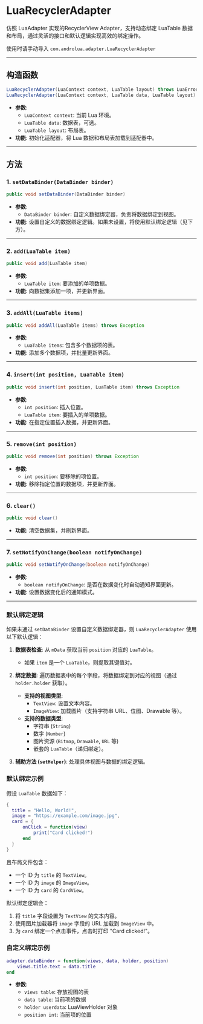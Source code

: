 # LuaRecyclerAdapter
仿照 LuaAdapter 实现的RecyclerView Adapter，支持动态绑定 LuaTable 数据和布局，通过灵活的接口和默认逻辑实现高效的绑定操作。

使用时请手动导入 `com.androlua.adapter.LuaRecyclerAdapter`

---

## 构造函数

```java
LuaRecyclerAdapter(LuaContext context, LuaTable layout) throws LuaError
LuaRecyclerAdapter(LuaContext context, LuaTable data, LuaTable layout) throws LuaError
```
- **参数**:
    - `LuaContext context`: 当前 Lua 环境。
    - `LuaTable data`: 数据表，可选。
    - `LuaTable layout`: 布局表。
- **功能**: 初始化适配器，将 Lua 数据和布局表加载到适配器中。

---

## 方法

### 1. `setDataBinder(DataBinder binder)`
```java
public void setDataBinder(DataBinder binder)
```
- **参数**:
    - `DataBinder binder`: 自定义数据绑定器，负责将数据绑定到视图。
- **功能**: 设置自定义的数据绑定逻辑。如果未设置，将使用默认绑定逻辑（见下方）。

---

### 2. `add(LuaTable item)`
```java
public void add(LuaTable item)
```
- **参数**:
    - `LuaTable item`: 要添加的单项数据。
- **功能**: 向数据集添加一项，并更新界面。

---

### 3. `addAll(LuaTable items)`
```java
public void addAll(LuaTable items) throws Exception
```
- **参数**:
    - `LuaTable items`: 包含多个数据项的表。
- **功能**: 添加多个数据项，并批量更新界面。

---

### 4. `insert(int position, LuaTable item)`
```java
public void insert(int position, LuaTable item) throws Exception
```
- **参数**:
    - `int position`: 插入位置。
    - `LuaTable item`: 要插入的单项数据。
- **功能**: 在指定位置插入数据，并更新界面。

---

### 5. `remove(int position)`
```java
public void remove(int position) throws Exception
```
- **参数**:
    - `int position`: 要移除的项位置。
- **功能**: 移除指定位置的数据项，并更新界面。

---

### 6. `clear()`
```java
public void clear()
```
- **功能**: 清空数据集，并刷新界面。

---

### 7. `setNotifyOnChange(boolean notifyOnChange)`
```java
public void setNotifyOnChange(boolean notifyOnChange)
```
- **参数**:
    - `boolean notifyOnChange`: 是否在数据变化时自动通知界面更新。
- **功能**: 设置数据变化后的通知模式。

---

### 默认绑定逻辑
如果未通过 `setDataBinder` 设置自定义数据绑定器，则 `LuaRecyclerAdapter` 使用以下默认逻辑：

1. **数据表检查**: 从 `mData` 获取当前 `position` 对应的 `LuaTable`。
    - 如果 `item` 是一个 `LuaTable`，则提取其键值对。

2. **绑定数据**: 遍历数据表中的每个字段，将数据绑定到对应的视图（通过 `holder.holder` 获取）。
    - **支持的视图类型**:
        - `TextView`: 设置文本内容。
        - `ImageView`: 加载图片（支持字符串 URL、位图、Drawable 等）。
    - **支持的数据类型**:
        - 字符串 (`String`)
        - 数字 (`Number`)
        - 图片资源 (`Bitmap`, `Drawable`, `URL` 等)
        - 嵌套的 `LuaTable`（递归绑定）。

3. **辅助方法 (`setHelper`)**: 处理具体视图与数据的绑定逻辑。

### 默认绑定示例
假设 `LuaTable` 数据如下：
```lua
{
  title = "Hello, World!",
  image = "https://example.com/image.jpg",
  card = {
      onClick = function(view)
          print("Card clicked!")
      end
  }
}
```
且布局文件包含：
- 一个 ID 为 `title` 的 `TextView`。
- 一个 ID 为 `image` 的 `ImageView`。
- 一个 ID 为 `card` 的 `CardView`。

默认绑定逻辑会：
1. 将 `title` 字段设置为 `TextView` 的文本内容。
2. 使用图片加载器将 `image` 字段的 URL 加载到 `ImageView` 中。
3. 为 `card` 绑定一个点击事件，点击时打印 "Card clicked!"。

### 自定义绑定示例
```lua
adapter.dataBinder = function(views, data, holder, position)
    views.title.text = data.title
end
```
- **参数**:
    - `views table`: 存放视图的表
    - `data table`: 当前项的数据
    - `holder userdata`: LuaViewHolder 对象
    - `position int`: 当前项的位置